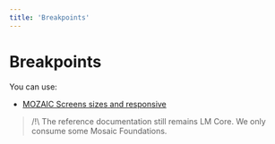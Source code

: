 ```yaml
---
title: 'Breakpoints'
---
```


# Breakpoints

You can use:

* [MOZAIC Screens sizes and responsive](http://mozaic.adeo.cloud/Foundations/Layout/Responsive/)

> /!\ The reference documentation still remains LM Core. We only consume some Mosaic Foundations.
